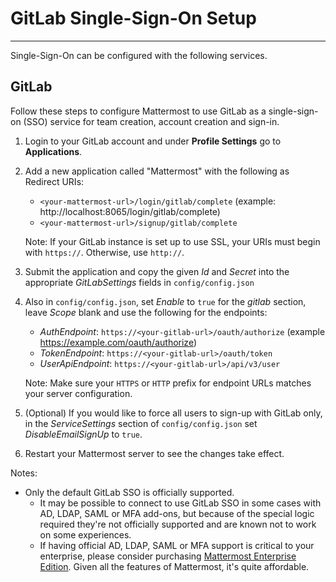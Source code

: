 # GitLab Single-Sign-On Setup
___
Single-Sign-On can be configured with the following services.

## GitLab 

Follow these steps to configure Mattermost to use GitLab as a single-sign-on (SSO) service for team creation, account creation and sign-in.

1. Login to your GitLab account and under **Profile Settings** go to **Applications**.
2. Add a new application called "Mattermost" with the following as Redirect URIs:
    * `<your-mattermost-url>/login/gitlab/complete` (example: http://localhost:8065/login/gitlab/complete)
    * `<your-mattermost-url>/signup/gitlab/complete`
  
    Note: If your GitLab instance is set up to use SSL, your URIs must begin with `https://`. Otherwise, use `http://`.

3. Submit the application and copy the given _Id_ and _Secret_ into the appropriate _GitLabSettings_ fields in `config/config.json`

4. Also in `config/config.json`, set _Enable_ to `true` for the _gitlab_ section, leave _Scope_ blank and use the following for the endpoints:
    * _AuthEndpoint_: `https://<your-gitlab-url>/oauth/authorize` (example https://example.com/oauth/authorize)  
    * _TokenEndpoint_: `https://<your-gitlab-url>/oauth/token`  
    * _UserApiEndpoint_: `https://<your-gitlab-url>/api/v3/user`  
  
    Note: Make sure your `HTTPS` or `HTTP` prefix for endpoint URLs matches your server configuration. 

5. (Optional) If you would like to force all users to sign-up with GitLab only, in the _ServiceSettings_ section of `config/config.json` set _DisableEmailSignUp_ to `true`.

6. Restart your Mattermost server to see the changes take effect.

Notes: 
- Only the default GitLab SSO is officially supported. 
   - It may be possible to connect to use GitLab SSO in some cases with AD, LDAP, SAML or MFA add-ons, but because of the special logic required they're not officially supported and are known not to work on some experiences.
   - If having official AD, LDAP, SAML or MFA support is critical to your enterprise, please consider purchasing [Mattermost Enterprise Edition](https://about.mattermost.com/pricing/). Given all the features of Mattermost, it's quite affordable. 
